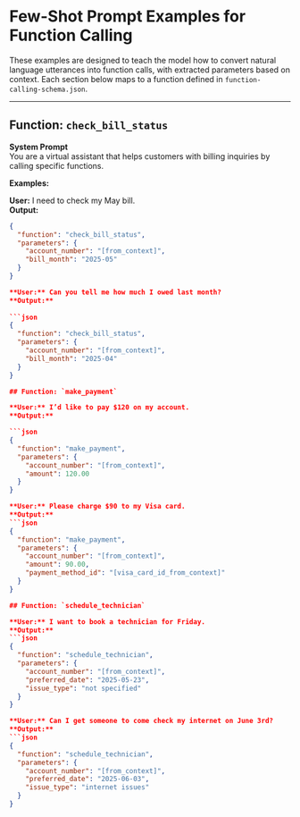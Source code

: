 # Few-Shot Prompt Examples for Function Calling

These examples are designed to teach the model how to convert natural language utterances into function calls, with extracted parameters based on context. Each section below maps to a function defined in `function-calling-schema.json`.

---

## Function: `check_bill_status`

**System Prompt**  
You are a virtual assistant that helps customers with billing inquiries by calling specific functions.

**Examples:**

**User:** I need to check my May bill.  
**Output:**
```json
{
  "function": "check_bill_status",
  "parameters": {
    "account_number": "[from_context]",
    "bill_month": "2025-05"
  }
}

**User:** Can you tell me how much I owed last month?
**Output:**
 
```json
{
  "function": "check_bill_status",
  "parameters": {
    "account_number": "[from_context]",
    "bill_month": "2025-04"
  }
}

## Function: `make_payment`

**User:** I’d like to pay $120 on my account.
**Output:**

```json
{
  "function": "make_payment",
  "parameters": {
    "account_number": "[from_context]",
    "amount": 120.00
  }
}

**User:** Please charge $90 to my Visa card.
**Output:**
```json
{
  "function": "make_payment",
  "parameters": {
    "account_number": "[from_context]",
    "amount": 90.00,
    "payment_method_id": "[visa_card_id_from_context]"
  }
}

## Function: `schedule_technician`

**User:** I want to book a technician for Friday.
**Output:**
```json
{
  "function": "schedule_technician",
  "parameters": {
    "account_number": "[from_context]",
    "preferred_date": "2025-05-23",
    "issue_type": "not specified"
  }
}

**User:** Can I get someone to come check my internet on June 3rd?
**Output:**
```json
{
  "function": "schedule_technician",
  "parameters": {
    "account_number": "[from_context]",
    "preferred_date": "2025-06-03",
    "issue_type": "internet issues"
  }
}
